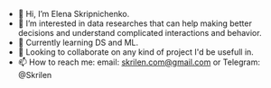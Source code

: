 - 👋 Hi, I’m Elena Skripnichenko.
- 👀 I’m interested in data researches that can help making better decisions and understand complicated interactions and behavior.
- 🌱 Currently learning DS and ML.
- 💞️ Looking to collaborate on any kind of project I'd be usefull in.
- 📫 How to reach me: email: skrilen.com@gmail.com or Telegram: @Skrilen

<!---
Elen-Skri/Elen-Skri is a ✨ special ✨ repository because its `README.md` (this file) appears on your GitHub profile.
You can click the Preview link to take a look at your changes.
--->
